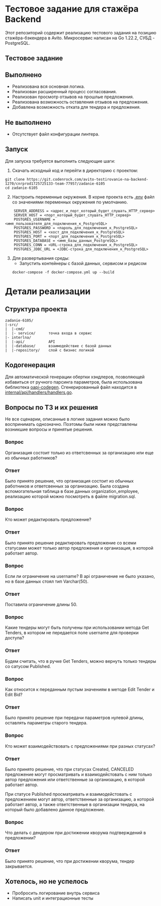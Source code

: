 # Тестовое задание для стажёра Backend

Этот репозиторий содержит реализацию тестового задания на позицию стажёра-бэкендера в Avito. Микросервис написан на Go 1.22.2, СУБД - PostgreSQL.

## Тестовое задание

## Выполнено 
+ Реализована вся основная логика.
+ Реализован расширенный процесс согласования.
+ Реализован просмотр отзывов на прошлые предложения.
+ Реализована возможность оставления отзывов на предложения.
+ Добавлена возможность отката для тендера и предложения.


## Не выполнено
- Отсутствует файл конфигурации линтера.

## Запуск

Для запуска требуется выполнить следующие шаги:

1. Скачать исходный код и перейти в директорию с проектом:
```text
git clone https://git.codenrock.com/avito-testirovanie-na-backend-1270/cnrprod1725725133-team-77957/zadanie-6105
cd zadanie-6105
```

2. Настроить переменные окружения. В корне проекта есть [.env](.env) файл со значениями переменных окружения по умолчанию.
```text
    SERVER_ADDRESS = <адрес_и_порт_который_будет_слушать_HTTP_сервер>
    SERVER_HOST = <порт_который_будет_слушать_HTTP_сервер>
    POSTGRES_USERNAME = <имя_пользователя_для_подключения_к_PostgreSQL>
    POSTGRES_PASSWORD = <пароль_для_подключения_к_PostgreSQL>
    POSTGRES_HOST = <xост_для_подключения_к_PostgreSQL>
    POSTGRES_PORT = <порт_для_подключения_к_PostgreSQL>
    POSTGRES_DATABASE = <имя_базы_данных_PostgreSQL>
    POSTGRES_CONN = <URL-строка_для_подключения_к_PostgreSQL>
    POSTGRES_JDBC_URL = <JDBC-строка_для_подключения_к_PostgreSQL>

```

3. Для развертывания среды:
    + Запустить контейнеры с базой данных, сервисом и редисом
   ```
   docker-compose -f docker-compose.yml up --build 
   ```

# Детали реализации

## Структура проекта
```
zadanie-6105/
|-src/
|  |-cmd/
|  |- service/      точка входа в сервис  
|- interlna/
|  |-api/           API   
|  |-database/      взаимодействие с базой данных
|  |-repository/    слой с бизнес логикой

```

## Кодогенерация

Для автоматической генерации обертки хэндлеров, позволяющей избавиться от ручного парсинга параметров, была использована библиотека [oapi-codegen](https://github.com/oapi-codegen/oapi-codegen). Сгенерированный файл находится в [internal/api/handlers/handlers.go](src/internal/api/handlers/handlers.go).

## Вопросы по ТЗ и их решения

Не все сценарии, описанные в логике задания можно было воспринимать однозначно. Поэтомы были ниже представлены возникшие вопросы и принятые решения.


### Вопрос

Организация состоит только из ответсвенных за организацию или еще из обычных работников?

### Ответ

Было принято решение, что организация состоит из обычных работников и ответсвенных за организацию. Была создана вспомогательная таблица в базе данных organization_employee, реализацию которой можно посмотреть в файле migration.sql. 

### Вопрос

Кто может редактировать предложение?

### Ответ

Было принято решение редактировать предложение со всеми статусами может только автор предложения и организация, в которой работает автор.

### Вопрос

Если ли ограничение на username? В api ограничение не было указано, но в базе данных стоял тип Varchar(50).

### Ответ

Поставила ограничение длины 50.

### Вопрос

Какие тендеры могут быть получены при использовании метода Get Tenders, в котором не передается поле username для проверки доступа?

### Ответ

Будем считать, что в ручке Get Tenders, можно вернуть только тендеры со сатусом Published.

### Вопрос

Как относится к переданным пустым значениям в методе Edit Tender и Edit Bid?

### Ответ
Было принято решение при передачи параметров нулевой длины, оставлять параметры старого тендера.

### Вопрос

Кто может взаимодействовать с предложениями при разных статусах?

### Ответ

Было принято решение, что при статусах Created, CANCELED предложение могут просматривать и взаимодейстовать с ним только автор предложения или ответственные за организацию, в которой работает автор.

При статусе Published просматривать и взаимодейстовать с предложением могут автор, ответственные за организацию, а которой работает автор, а также ответственные в организации тендера, на который было добавлено данное предложение.

### Вопрос

Что делать с дендером при достижении кворума подтверждений в предложении?

### Ответ

Было принято решение, что при достижении кворума, тендер закрывается.


## Хотелось, но не успелось

* Пробросить логирование внутрь сервиса
* Написать unit и интеграционные тесты
